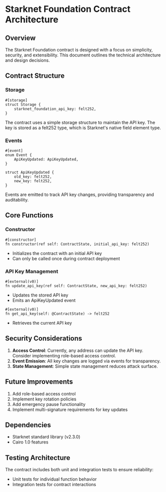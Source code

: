 # Starknet Foundation Contract Architecture

## Overview
The Starknet Foundation contract is designed with a focus on simplicity, security, and extensibility. This document outlines the technical architecture and design decisions.

## Contract Structure

### Storage
```cairo
#[storage]
struct Storage {
    starknet_foundation_api_key: felt252,
}
```
The contract uses a simple storage structure to maintain the API key. The key is stored as a felt252 type, which is Starknet's native field element type.

### Events
```cairo
#[event]
enum Event {
    ApiKeyUpdated: ApiKeyUpdated,
}

struct ApiKeyUpdated {
    old_key: felt252,
    new_key: felt252,
}
```
Events are emitted to track API key changes, providing transparency and auditability.

## Core Functions

### Constructor
```cairo
#[constructor]
fn constructor(ref self: ContractState, initial_api_key: felt252)
```
- Initializes the contract with an initial API key
- Can only be called once during contract deployment

### API Key Management
```cairo
#[external(v0)]
fn update_api_key(ref self: ContractState, new_api_key: felt252)
```
- Updates the stored API key
- Emits an ApiKeyUpdated event

```cairo
#[external(v0)]
fn get_api_key(self: @ContractState) -> felt252
```
- Retrieves the current API key

## Security Considerations

1. **Access Control**: Currently, any address can update the API key. Consider implementing role-based access control.
2. **Event Emission**: All key changes are logged via events for transparency.
3. **State Management**: Simple state management reduces attack surface.

## Future Improvements

1. Add role-based access control
2. Implement key rotation policies
3. Add emergency pause functionality
4. Implement multi-signature requirements for key updates

## Dependencies
- Starknet standard library (v2.3.0)
- Cairo 1.0 features

## Testing Architecture
The contract includes both unit and integration tests to ensure reliability:
- Unit tests for individual function behavior
- Integration tests for contract interactions 